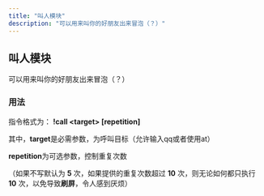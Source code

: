 ```yaml
---
title: "叫人模块"
description: "可以用来叫你的好朋友出来冒泡（？）"
---
```


## 叫人模块

可以用来叫你的好朋友出来冒泡（？）

### 用法

指令格式为： **!call \<target\> \[repetition\]**

其中，**target**是必需参数，为呼叫目标（允许输入qq或者使用at）

**repetition**为可选参数，控制重复次数

（如果不写默认为 **5** 次，如果提供的重复次数超过 **10** 次，则无论如何都只执行 **10** 次，以免导致**刷屏**，令人感到厌烦）